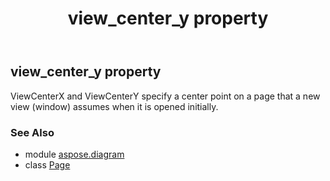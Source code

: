 ﻿---
title: view_center_y property
second_title: Aspose.Diagram for Python via .NET API References
description: 
type: docs
weight: 420
url: /python-net/aspose.diagram/page/view_center_y/
is_root: false
---

## view_center_y property


ViewCenterX and ViewCenterY specify a center point on a page that a new view (window) assumes when it is opened initially.

### See Also
* module [aspose.diagram](../../)
* class [Page](/diagram/python-net/aspose.diagram/page)
